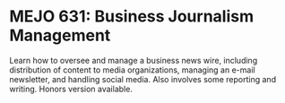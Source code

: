 # MEJO 631: Business Journalism Management

Learn how to oversee and manage a business news wire, including distribution of content to media organizations, managing an e-mail newsletter, and handling social media. Also involves some reporting and writing. Honors version available.